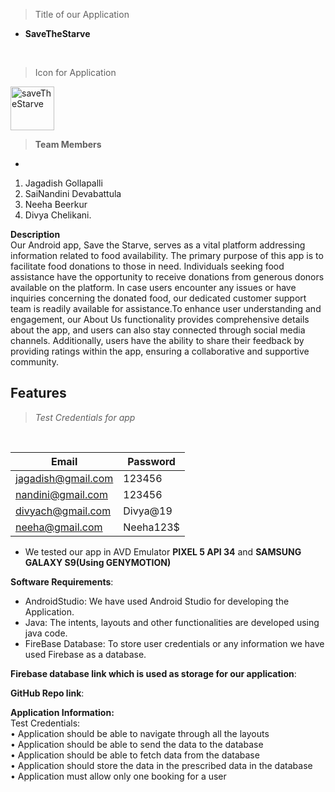 > Title of our Application
- **SaveTheStarve**
  
<br>

> Icon for Application
  <image src="https://github.com/Jagadishgollapalli/Android_Pro23/assets/77227327/0a868193-c553-4d12-bb30-452b416f8839" style="width:70px; height:70px" alt="saveTheStarve">
<br>

> **Team Members**
-
1. Jagadish Gollapalli<br>
2. SaiNandini Devabattula<br>
3. Neeha Beerkur<br>
4. Divya Chelikani.<br>

**Description** <br>
Our Android app, Save the Starve, serves as a vital platform addressing information related to food availability. The primary purpose of this app is to facilitate food donations to those in need. Individuals seeking food assistance have the opportunity to receive donations from generous donors available on the platform. In case users encounter any issues or have inquiries concerning the donated food, our dedicated customer support team is readily available for assistance.To enhance user understanding and engagement, our About Us functionality provides comprehensive details about the app, and users can also stay connected through social media channels. Additionally, users have the ability to share their feedback by providing ratings within the app, ensuring a collaborative and supportive community.

**Features**
- 
> *Test Credentials for app*
<br>

| Email               | Password |
|---------------------|----------|
| jagadish@gmail.com  | 123456   |
| nandini@gmail.com   | 123456   |
| divyach@gmail.com   | Divya@19 |
| neeha@gmail.com     | Neeha123$|

- We tested our app in AVD Emulator **PIXEL 5 API 34** and **SAMSUNG GALAXY S9(Using GENYMOTION)**

 **Software Requirements**:<br>
- AndroidStudio: We have used Android Studio for developing the Application.<br>
- Java: The intents, layouts and other functionalities are developed using java code.<br>
- FireBase Database: To store user credentials or any information we have used Firebase as a database.<br>

  
**Firebase database link which is used as storage for our application**:

**GitHub Repo link**:

**Application Information:** <br>
Test Credentials:<br>
•	Application should be able to navigate through all the layouts<br>
•	Application should be able to send the data to the database<br>
•	Application should be able to fetch data from the database<br>
•	Application should store the data in the prescribed data in the database<br>
•	Application must allow only one booking for a user<br>

  

  

